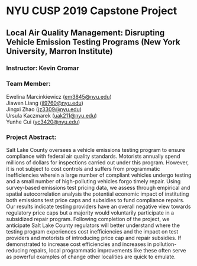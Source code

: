 # NYU CUSP 2019 Capstone Project
## Local Air Quality Management: Disrupting Vehicle Emission Testing Programs (New York University, Marron Institute)
### Instructor: Kevin Cromar
### Team Member:
Ewelina Marcinkiewicz (em3845@nyu.edu)  
Jiawen Liang (jl9760@nyu.edu)  
Jingxi Zhao (jz3309@nyu.edu)  
Ursula Kaczmarek (uak211@nyu.edu)  
Yunhe Cui (yc3420@nyu.edu)

### Project Abstract:
Salt Lake County oversees a vehicle emissions testing program to ensure compliance with federal air quality standards. Motorists annually spend millions of dollars for inspections carried out under this program. However, it is not subject to cost controls and suffers from programmatic inefficiencies wherein a large number of compliant vehicles undergo testing and a small number of high-polluting vehicles forgo timely repair. Using survey-based emissions test pricing data, we assess through empirical and spatial autocorrelation analysis the potential economic impact of instituting both emissions test price caps and subsidies to fund compliance repairs. Our results indicate testing providers have an overall negative view towards regulatory price caps but a majority would voluntarily participate in a subsidized repair program. Following completion of the project, we anticipate Salt Lake County regulators will better understand where the testing program experiences cost inefficiencies and the impact on test providers and motorists of introducing price cap and repair subsidies. If demonstrated to increase cost efficiencies and increases in pollution-reducing repairs, local programmatic improvements like these often serve as powerful examples of change other localities are quick to emulate.
